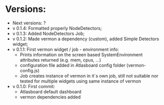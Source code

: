 Versions:
=========

* Next versions: ?
* v 0.1.4: Formatted properly NodeDetectors;
* v 0.1.3: Added NodeDetectors Job;
* v 0.1.2: Made vermon a dependency (custom), added Simple Detectors widget;
* v 0.1.1: First vermon widget / job - environment info:
  - Prints information on the screen based SystemEnvironment attributes returned (e.g. mem, cpus, ...)
  - configuration file added in Atlasboard config folder (vermon-config.js)
  - Job creates instance of vermon in it´s own job, still not suitable nor tested for multiple widgets using same instance of vermon
* v 0.1.0: First commit: 
  - Atlasboard default dashboard
  - vermon dependencies added
